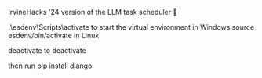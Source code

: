 IrvineHacks '24 version of the LLM task scheduler 📆

.\esdenv\Scripts\activate to start the virtual environment in Windows
source esdenv/bin/activate in Linux

deactivate to deactivate

then run pip install django